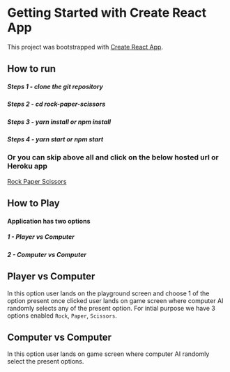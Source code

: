 # Getting Started with Create React App

This project was bootstrapped with [Create React App](https://github.com/facebook/create-react-app).

## How to run
##### Steps 1 - clone the git repository
##### Steps 2 - cd rock-paper-scissors
##### Steps 3 - yarn install or npm install
##### Steps 4 - yarn start or npm start

### Or you can skip above all and click on the below hosted url or Heroku app
[Rock Paper Scissors](https://rockpaperscissors-pratik.herokuapp.com/)

## How to Play
#### Application has two options
##### 1 - Player vs Computer
##### 2 - Computer vs Computer


## Player vs Computer
In this option user lands on the playground screen and choose 1 of the option present once clicked user lands on game screen where computer AI randomly selects any of the present option. For intial purpose we have 3 options enabled `Rock`, `Paper`, `Scissors`.

## Computer vs Computer
In this option user lands on game screen where computer AI randomly select the present options.
